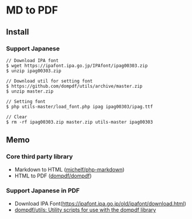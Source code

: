 # MD to PDF

## Install

### Support Japanese

```
// Download IPA font
$ wget https://ipafont.ipa.go.jp/IPAfont/ipag00303.zip
$ unzip ipag00303.zip

// Download util for setting font
$ https://github.com/dompdf/utils/archive/master.zip
$ unzip master.zip

// Setting font
$ php utils-master/load_font.php ipag ipag00303/ipag.ttf

// Clear
$ rm -rf ipag00303.zip master.zip utils-master ipag00303
```

## Memo

### Core third party library

- Markdown to HTML ([michelf/php-markdown](https://github.com/michelf/php-markdown]))
- HTML to PDF ([dompdf/dompdf](https://github.com/dompdf/dompdf))

### Support Japanese in PDF

- Download IPA Font(https://ipafont.ipa.go.jp/old/ipafont/download.html)
- [dompdf/utils: Utility scripts for use with the dompdf library](https://github.com/dompdf/utils)
